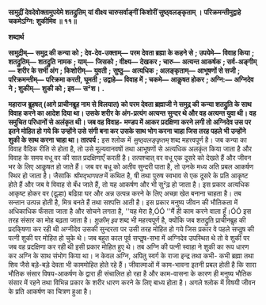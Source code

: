 **सामुद्रीं देवदेवोक्तामुपयेमे शतद्रुतिम्** **यां वीक्ष्य चारुसर्वाङ्गीं किशोरीं सुष्ठ्वलङ्कृताम् ।** **परिक्रमन्तीमुद्वाहे चकमेऽग्नि: शुकीमिव ॥ ११॥** 

**शब्दार्थ** 

**सामुद्रीम्—** **समुद्र की कन्या को** **; देव-देव-उक्ताम्—** **परम देवता ब्रह्मा के कहने से** **; उपयेमे—** **विवाह किया** **; शतद्रुतिम्—** **शतद्रुति** **नामक** **; याम्—** **जिसको** **; वीक्ष्य—** **देखकर** **; चारु—** **अत्यन्त आकर्षक** **; सर्व-अङ्गीम्—** **शरीर के सभी अंग** **; किशोरीम्—** **युवती** **;** **सुष्ठु—** **अत्यधिक** **; अलङ्कृताम्—** **आभूषणों से सजी** **; परिक्रमन्तीम्—** **परिक्रमा करती, घूमती** **; उद्वाहे—** **विवाह में** **; चकमे—** **आकॢषत होकर** **; अग्नि:—** **अग्निदेव ने** **; शुकीम्—** **शुकी को** **; इव—** **स²श।** **.** 

**महाराज बॢहषत् (आगे प्राचीनबॢह नाम से विलयात) को परम देवता ब्रह्माजी ने समुद्र की** **कन्या शतद्रुति के साथ विवाह करने का आदेश दिया था। उसके शरीर के अंग-प्रत्यंग अत्यन्त** **सुन्दर थे और वह अत्यन्त युवा थी। वह समुचित परिधानों से अलंकृत थी। जब वह विवाह-** **मण्डप में आकर प्रदक्षिणा करने लगी तो अग्निदेव उस पर इतने मोहित हो गये कि उन्होंने उसे** **संगी बना कर उसके साथ भोग करना चाहा जिस तरह पहले भी उन्होंने शुकी के साथ करना** **चाहा था।** **तात्पर्य :** इस श्लोक में *सुष्ठ्वलङ्कृतम्* शब्द महत्त्वपूर्ण है। जब कन्या का विवाह वैदिक रीति से होता है, तो उसे मूल्यवानवषों तथा आभूषणों से अत्यधिक अलकृंत किया जाता है और विवाह के समय वधू वर की सात प्रदक्षिणाएँ करती है। तत्पश्चात् वर वधू एक दूसरे को देखते हैं और जीवन भर के लिए आकॢषत हो जाते हैं। जब वर बधू को अतीव सुन्दरी पाता है, तो उनके मध्य अति प्रबल आकर्षण स्थिर हो जाता है। जैसाकि *श्रीमद्भागवत* में कथित है, षी तथा पुरुष स्वभाव से एक दूसरे के प्रति आकृष्ट होते हैं और जब वे विवाह से बँध जाते हैं, तो यह आकर्षण और भी सु²ढ़ हो जाता है। इस प्रकार अत्यधिक आकृष्ट होकर वर (दूल्हा) बढिय़ा घर और अन्न उत्पन्न करने के लिए अच्छा खेत बनाना चाहता है। तब सन्तान उत्पन्न होती है, मित्र बनते हैं तथा सश्पत्ति आती है। इस प्रकार मनुष्य जीवन की भौतिकता में अधिकाधिक फँसता जाता है और सोचने लगता है, ''यह मेरा है,ÓÓ ''मैं ही काम करने वाला हूँ।ÓÓ इस तरह संसार का मोह बढ़ता जाता है। *शुकीम् इव* शब्द भी महत्त्वपूर्ण है, क्योंकि जब शतद्रुति प्राचीनबॢह की प्रदकि्षणा कर रही थी अग्नीदेव उसकी सुन्दरता पर उसी तरह मोहित हो गये जिस प्रकार वे पहले सप्तॢष की पत्नी शुकी पर मोहित हो चुके थे। जब बहुत काल पूर्व सप्तॢष-सभा में अग्निदेव उपस्थित थे तो वे शुकी पर जब वह प्रदक्षिणा कर रही थी इसी प्रकार मोहित हुए थे। तब अग्नि की पत्नी स्वाहा ने शुकी का रूप धारण कर अग्नि के साथ संभोग किया था। न केवल अग्नि, अपितु स्वर्ग के राजा इन्द्र तथा कभी- कभी ब्रह्मा तथा शिव जैसे बड़े-बड़े देवता भी काममोहित होते रहे हैं। जीवात्माओं में काम-भावना इतनी प्रबल होती है कि सारा भौतिक संसार विषय-आकर्षण के द्वारा ही संचालित हो रहा है और काम-वासना के कारण ही मनुष्य भौतिक संसार में रहने तथा विभिन्न प्रकार के शरीर धारण करने के लिए बाध्य होता है। अगले श्लोक में विषयी जीवन के प्रति आकर्षण का चित्रण हुआ है।  